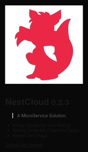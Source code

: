 <!-- _coverpage.md -->

<style>
.cover-main {
  color: white;
}
.cover-main a, .cover-main h1, .cover-main span {
  color: white !important;
}
.background {
  background: #09090A url(_media/header.png) no-repeat center;
  background-size: cover;
  position: fixed;
  top: 0;
  left: 0;
  right: 0;
  bottom: 0;
  z-index: -1;
}
</style>

<div class="background">
</div>

![logo](_media/nestcloud.png)

# NestCloud <small>0.2.3</small>

> A MicroService Solution.

- Using TypeScript and Nest.js
- Writing Node MicroService Easily
- Based On Consul

[GitHub](https://github.com/nest-cloud)
[Get Started](zh-cn/README.md)

<!-- background image -->
